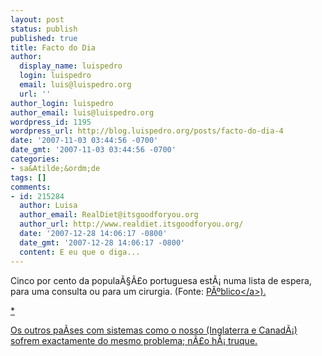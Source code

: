 ```yaml
---
layout: post
status: publish
published: true
title: Facto do Dia
author:
  display_name: luispedro
  login: luispedro
  email: luis@luispedro.org
  url: ''
author_login: luispedro
author_email: luis@luispedro.org
wordpress_id: 1195
wordpress_url: http://blog.luispedro.org/posts/facto-do-dia-4
date: '2007-11-03 03:44:56 -0700'
date_gmt: '2007-11-03 03:44:56 -0700'
categories:
- sa&Atilde;&ordm;de
tags: []
comments:
- id: 215284
  author: Luisa
  author_email: RealDiet@itsgoodforyou.org
  author_url: http://www.realdiet.itsgoodforyou.org/
  date: '2007-12-28 14:06:17 -0800'
  date_gmt: '2007-12-28 14:06:17 -0800'
  content: E eu que o diga...
---
```

<p>Cinco por cento da popula&Atilde;&sect;&Atilde;&pound;o portuguesa est&Atilde;&iexcl; numa lista de espera, para uma consulta ou para um cirurgia. (Fonte: <a href="http:&#47;&#47;ultimahora.publico.clix.pt&#47;noticia.aspx?id=1309495&idCanal=12&arios">P&Atilde;&ordm;blico<&#47;a>).</p>
<p>*</p>
<p>Os outros pa&Atilde;&shy;ses com sistemas como o nosso (Inglaterra e Canad&Atilde;&iexcl;) sofrem exactamente do mesmo problema; n&Atilde;&pound;o h&Atilde;&iexcl; truque.</p>
